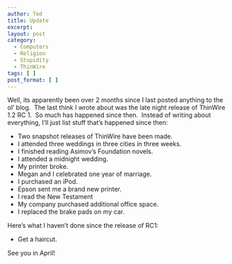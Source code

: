 ```yaml
---
author: Ted
title: Update
excerpt:
layout: post
category:
  - Computers
  - Religion
  - Stupidity
  - ThinWire
tags: [ ]
post_format: [ ]
---
```

Well, its apparently been over 2 months since I last posted anything to the ol’ blog.  The last think I wrote about was the late night release of ThinWire 1.2 RC 1.  So much has happened since then.  Instead of writing about everything, I’ll just list stuff that’s happened since then:

*   Two snapshot releases of ThinWire have been made.
*   I attended three weddings in three cities in three weeks.
*   I finished reading Asimov’s Foundation novels.
*   I attended a midnight wedding.
*   My printer broke.
*   Megan and I celebrated one year of marriage.
*   I purchased an iPod.
*   Epson sent me a brand new printer.
*   I read the New Testament
*   My company purchased additional office space.
*   I replaced the brake pads on my car.

Here’s what I haven’t done since the release of RC1:

*   Get a haircut.

See you in April!